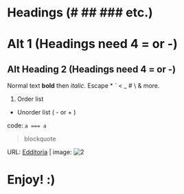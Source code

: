 # Headings (\# \#\# \#\#\# etc.)


Alt 1 (Headings need 4 = or -)
====

Alt Heading 2 (Headings need 4 = or -)
----

Normal text **bold** then *italic*.
Escape \* \` \< \_ \# \\ & more.

1. Order list
- Unorder list ( - or + )

code: `a === a`

> blockquote

URL: [Edditoria][1] | image: ![2][]

[1]: https://edditoria.blogspot.com
[2]: https://avatars0.githubusercontent.com/u/2234073?v=3&s=40

<!-- please comment -->

# Enjoy! :)